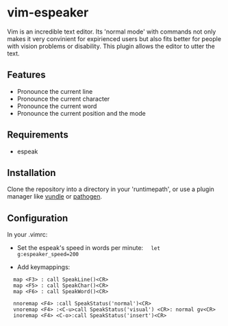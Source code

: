 # vim-espeaker

Vim is an incredible text editor. Its 'normal mode' with commands not only makes it very convinient for expirienced users but also fits better for people with vision problems or disability. This plugin allows the editor to utter the text.

## Features
* Pronounce the current line
* Pronounce the current character
* Pronounce the current word
* Pronounce the current position and the mode

## Requirements

* espeak

## Installation
Clone the repository into a directory in your 'runtimepath', or use a plugin manager like [vundle](https://github.com/VundleVim/Vundle.vim) or [pathogen](https://github.com/tpope/vim-pathogen).

## Configuration

 In your .vimrc:
* Set the espeak's speed in words per minute: 
`   let g:espeaker_speed=200 `  

* Add keymappings:  
```
  map <F3> : call SpeakLine()<CR>
  map <F5> : call SpeakChar()<CR>
  map <F6> : call SpeakWord()<CR>

  nnoremap <F4> :call SpeakStatus('normal')<CR>
  vnoremap <F4> :<C-u>call SpeakStatus('visual') <CR>: normal gv<CR>
  inoremap <F4> <C-o>:call SpeakStatus('insert')<CR>
```
